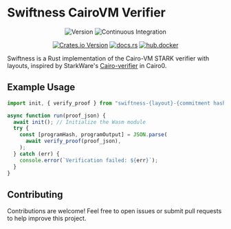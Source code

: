 # Swiftness CairoVM Verifier

<div align="center">

![Version](https://img.shields.io/badge/v0.0.7-green?style=flat-square&logo=git&logoColor=white&label=version)
![Continuous Integration](https://img.shields.io/github/actions/workflow/status/iosis-tech/swiftness/ci.yml?style=flat-square&logo=githubactions&logoColor=white&label=Continuous%20Integration)

[![Crates.io Version](https://img.shields.io/crates/v/swiftness?style=flat-square&logo=lootcrate)](https://crates.io/crates/swiftness)
[![docs.rs](https://img.shields.io/docsrs/swiftness?style=flat-square&logo=docsdotrs)](https://docs.rs/swiftness/)
[![hub.docker](https://img.shields.io/docker/pulls/okm165/swiftness?style=flat-square&logo=docker&logoColor=white&label=docker)](https://hub.docker.com/repository/docker/okm165/swiftness/tags)

</div>

Swiftness is a Rust implementation of the Cairo-VM STARK verifier with layouts, inspired by StarkWare's [Cairo-verifier](https://github.com/starkware-libs/cairo-lang) in Cairo0.

## Example Usage

```js
import init, { verify_proof } from "swiftness-{layout}-{commitment hash}";

async function run(proof_json) {
  await init(); // Initialize the Wasm module
  try {
    const [programHash, programOutput] = JSON.parse(
      await verify_proof(proof_json),
    );
  } catch (err) {
    console.error(`Verification failed: ${err}`);
  }
}
```

## Contributing

Contributions are welcome! Feel free to open issues or submit pull requests to help improve this project.
